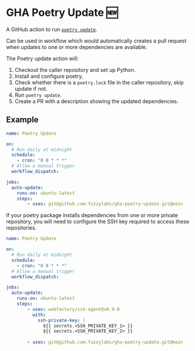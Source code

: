 # GHA Poetry Update 🆕

A GitHub action to run [`poetry update`](https://python-poetry.org/docs/cli/#update).

Can be used in workflow which would automatically creates a pull request when updates to one or more dependencies are available.

The Poetry update action will:
1. Checkout the caller repository and set up Python.
2. Install and configure poetry.
3. Check whether there is a `poetry.lock` file in the caller repository, skip update if not.
4. Run `poetry update`.
5. Create a PR with a description showing the updated dependencies.


## Example

```yaml
name: Poetry Update

on: 
  # Run daily at midnight
  schedule:
    - cron: "0 0 * * *"
  # Allow a manual trigger
  workflow_dispatch:

jobs:
  auto-update:
    runs-on: ubuntu-latest
    steps:
        - uses: git@github.com:fuzzylabs/gha-poetry-update.git@main
```

If your poetry package installs dependencies from one or more private repository, you will need to configure the SSH key required to access these repositories.

```yaml
name: Poetry Update

on: 
  # Run daily at midnight
  schedule:
    - cron: "0 0 * * *"
  # Allow a manual trigger
  workflow_dispatch:

jobs:
  auto-update:
    runs-on: ubuntu-latest
    steps:
        - uses: webfactory/ssh-agent@v0.9.0
          with:
            ssh-private-key: |
              ${{ secrets.<SSH_PRIVATE_KEY_1> }}
              ${{ secrets.<SSH_PRIVATE_KEY_2> }}
    
        - uses: git@github.com:fuzzylabs/gha-poetry-update.git@main
```